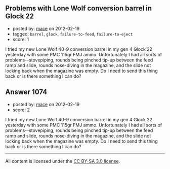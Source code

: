 ## Problems with Lone Wolf conversion barrel in Glock 22

- posted by: [mace](https://stackexchange.com/users/-1/163-mace) on 2012-02-19
- tagged: `barrel`, `glock`, `failure-to-feed`, `failure-to-eject`
- score: 1

I tried my new Lone Wolf 40-9 conversion barrel in my gen 4 Glock 22 yesterday with some PMC 115gr FMJ ammo. Unfortunately I had all sorts of problems--stovepiping, rounds being pinched tip-up between the feed ramp and slide, rounds nose-diving in the magazine, and the slide not locking back when the magazine was empty. Do I need to send this thing back or is there something I can do?




## Answer 1074

- posted by: [mace](https://stackexchange.com/users/-1/163-mace) on 2012-02-19
- score: 2

I tried my new Lone Wolf 40-9 conversion barrel in my gen 4 Glock 22 yesterday with some PMC 115gr FMJ ammo. Unfortunately I had all sorts of problems--stovepiping, rounds being pinched tip-up between the feed ramp and slide, rounds nose-diving in the magazine, and the slide not locking back when the magazine was empty. Do I need to send this thing back or is there something I can do?





---

All content is licensed under the [CC BY-SA 3.0 license](https://creativecommons.org/licenses/by-sa/3.0/).
